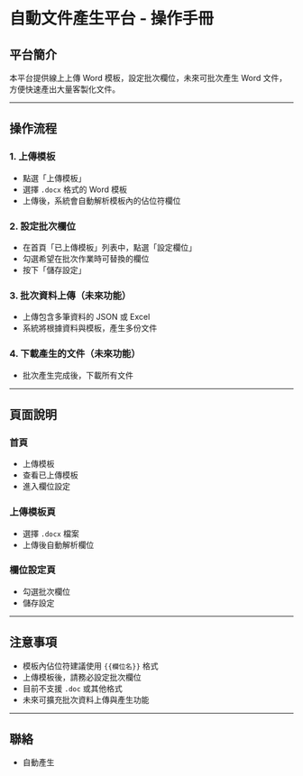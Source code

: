 # 自動文件產生平台 - 操作手冊

## 平台簡介
本平台提供線上上傳 Word 模板，設定批次欄位，未來可批次產生 Word 文件，方便快速產出大量客製化文件。

---

## 操作流程

### 1. 上傳模板
- 點選「上傳模板」
- 選擇 `.docx` 格式的 Word 模板
- 上傳後，系統會自動解析模板內的佔位符欄位

### 2. 設定批次欄位
- 在首頁「已上傳模板」列表中，點選「設定欄位」
- 勾選希望在批次作業時可替換的欄位
- 按下「儲存設定」

### 3. 批次資料上傳（未來功能）
- 上傳包含多筆資料的 JSON 或 Excel
- 系統將根據資料與模板，產生多份文件

### 4. 下載產生的文件（未來功能）
- 批次產生完成後，下載所有文件

---

## 頁面說明

### 首頁
- 上傳模板
- 查看已上傳模板
- 進入欄位設定

### 上傳模板頁
- 選擇 `.docx` 檔案
- 上傳後自動解析欄位

### 欄位設定頁
- 勾選批次欄位
- 儲存設定

---

## 注意事項
- 模板內佔位符建議使用 `{{欄位名}}` 格式
- 上傳模板後，請務必設定批次欄位
- 目前不支援 `.doc` 或其他格式
- 未來可擴充批次資料上傳與產生功能

---

## 聯絡
- 自動產生
